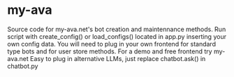 # my-ava
Source code for my-ava.net's bot creation and maintennance methods.
Run script with create_config() or load_configs() located in app.py inserting your own config data.
You will need to plug in your own frontend for standard type bots and for user store methods.
For a demo and free frontend try my-ava.net
Easy to plug in alternative LLMs, just replace chatbot.ask() in chatbot.py

